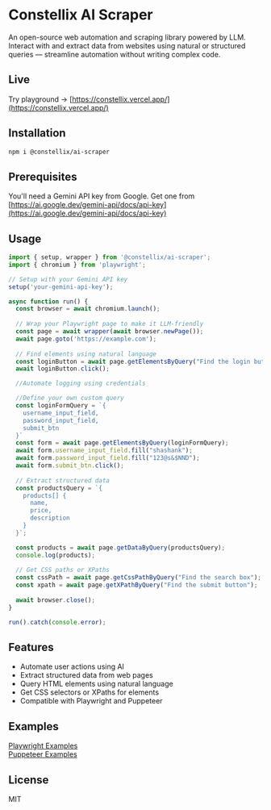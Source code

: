 # Constellix AI Scraper

An open-source web automation and scraping library powered by LLM. Interact with and extract data from websites using natural or structured queries — streamline automation without writing complex code.

## Live 
Try playground → [https://constellix.vercel.app/](https://constellix.vercel.app/)


## Installation

```bash
npm i @constellix/ai-scraper
```

## Prerequisites

You'll need a Gemini API key from Google. Get one from [https://ai.google.dev/gemini-api/docs/api-key](https://ai.google.dev/gemini-api/docs/api-key)

## Usage

```typescript
import { setup, wrapper } from '@constellix/ai-scraper';
import { chromium } from 'playwright';

// Setup with your Gemini API key
setup('your-gemini-api-key');

async function run() {
  const browser = await chromium.launch();
  
  // Wrap your Playwright page to make it LLM-friendly
  const page = await wrapper(await browser.newPage());
  await page.goto('https://example.com');
  
  // Find elements using natural language
  const loginButton = await page.getElementsByQuery("Find the login button");
  await loginButton.click();

  //Automate logging using credentials

  //Define your own custom query
  const loginFormQuery = `{
    username_input_field,
    password_input_field,
    submit_btn
  }`
  const form = await page.getElementsByQuery(loginFormQuery);
  await form.username_input_field.fill("shashank");
  await form.password_input_field.fill("123@s&$NND");
  await form.submit_btn.click();
  
  // Extract structured data
  const productsQuery = `{
    products[] {
      name,
      price,
      description
    }
  }`;

  const products = await page.getDataByQuery(productsQuery);
  console.log(products);
  
  // Get CSS paths or XPaths
  const cssPath = await page.getCssPathByQuery("Find the search box");
  const xpath = await page.getXPathByQuery("Find the submit button");
  
  await browser.close();
}

run().catch(console.error);
```

## Features

- Automate user actions using AI
- Extract structured data from web pages
- Query HTML elements using natural language
- Get CSS selectors or XPaths for elements
- Compatible with Playwright and Puppeteer

## Examples
[Playwright Examples](https://github.com/shAsh8bit/constellixai-examples/tree/main/examples/playwright)<br>
[Puppeteer Examples](https://github.com/shAsh8bit/constellixai-examples/tree/main/examples/puppeteer)
## License

MIT
